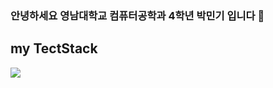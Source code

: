 ### 안녕하세요 영남대학교 컴퓨터공학과 4학년 박민기 입니다 👋

<!--
**mingki1242/mingki1242** is a ✨ _special_ ✨ repository because its `README.md` (this file) appears on your GitHub profile.

Here are some ideas to get you started:

- 🔭 I’m currently working on ...
- 🌱 I’m currently learning ...
- 👯 I’m looking to collaborate on ...
- 🤔 I’m looking for help with ...
- 💬 Ask me about ...
- 📫 How to reach me: ...
- 😄 Pronouns: ...
- ⚡ Fun fact: ...
-->

<h2>
  my TectStack
  </h2>
 <img src="https://img.shields.io/badge/Java-E34F26?style=flat&logo=Java&logoColor=white">
  
